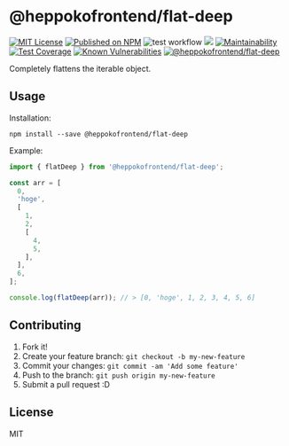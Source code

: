 # @heppokofrontend/flat-deep

[![MIT License](http://img.shields.io/badge/license-MIT-blue.svg?style=flat)](LICENSE) [![Published on NPM](https://img.shields.io/npm/v/@heppokofrontend/flat-deep.svg)](https://www.npmjs.com/package/@heppokofrontend/flat-deep) ![test workflow](https://github.com/heppokofrontend/flat-deep/actions/workflows/ci.yml/badge.svg)
 [![](https://data.jsdelivr.com/v1/package/npm/@heppokofrontend/flat-deep/badge)](https://www.jsdelivr.com/package/npm/@heppokofrontend/flat-deep) [![Maintainability](https://api.codeclimate.com/v1/badges/bacf4dcc44135e8ef5ec/maintainability)](https://codeclimate.com/github/heppokofrontend/flat-deep/maintainability) [![Test Coverage](https://api.codeclimate.com/v1/badges/bacf4dcc44135e8ef5ec/test_coverage)](https://codeclimate.com/github/heppokofrontend/flat-deep/test_coverage) [![Known Vulnerabilities](https://snyk.io/test/npm/@heppokofrontend/flat-deep/badge.svg)](https://snyk.io/test/npm/@heppokofrontend/flat-deep)
 [![@heppokofrontend/flat-deep](https://snyk.io/advisor/npm-package/@heppokofrontend/flat-deep/badge.svg)](https://snyk.io/advisor/npm-package/@heppokofrontend/flat-deep)


Completely flattens the iterable object.

## Usage

Installation:

```shell
npm install --save @heppokofrontend/flat-deep
```

Example: 

```javascript
import { flatDeep } from '@heppokofrontend/flat-deep';

const arr = [
  0,
  'hoge',
  [
    1,
    2,
    [
      4,
      5,
    ],
  ],
  6,
];

console.log(flatDeep(arr)); // > [0, 'hoge', 1, 2, 3, 4, 5, 6]
```


## Contributing

1. Fork it!
2. Create your feature branch: `git checkout -b my-new-feature`
3. Commit your changes: `git commit -am 'Add some feature'`
4. Push to the branch: `git push origin my-new-feature`
5. Submit a pull request :D

## License

MIT
